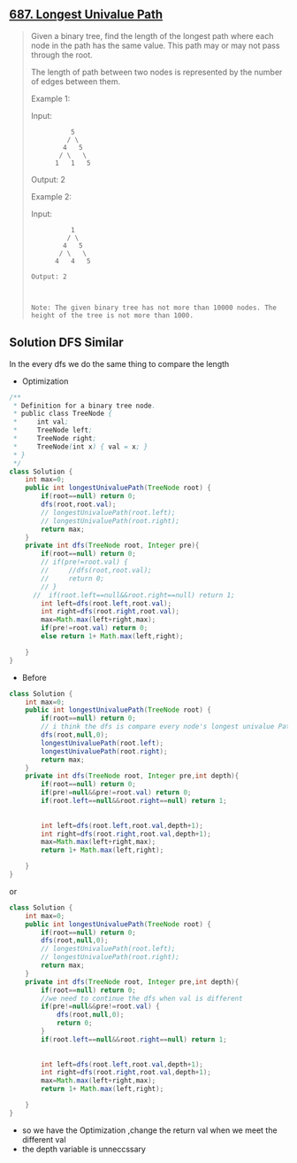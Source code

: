 ## [687. Longest Univalue Path](https://leetcode-cn.com/problems/longest-univalue-path/)

> Given a binary tree, find the length of the longest path where each node in the path has the same value. This path may or may not pass through the root.
>
> The length of path between two nodes is represented by the number of edges between them.
>
>  
>
> Example 1:
>
> Input:
>
>               5
>              / \
>             4   5
>            / \   \
>           1   1   5
> Output: 2
>
>  
>
> Example 2:
>
> Input:
>
>               1
>              / \
>             4   5
>            / \   \
>           4   4   5
> ```
> Output: 2
> 
>  
> 
> Note: The given binary tree has not more than 10000 nodes. The height of the tree is not more than 1000.
> ```

## Solution DFS Similar 

In the every dfs we do the same thing to compare the length

* Optimization

```java
/**
 * Definition for a binary tree node.
 * public class TreeNode {
 *     int val;
 *     TreeNode left;
 *     TreeNode right;
 *     TreeNode(int x) { val = x; }
 * }
 */
class Solution {
    int max=0;
    public int longestUnivaluePath(TreeNode root) {
        if(root==null) return 0;
        dfs(root,root.val);
        // longestUnivaluePath(root.left);
        // longestUnivaluePath(root.right);
        return max;
    }
    private int dfs(TreeNode root, Integer pre){
        if(root==null) return 0;
        // if(pre!=root.val) {
        //     //dfs(root,root.val);
        //     return 0;
        // }
      //  if(root.left==null&&root.right==null) return 1;
        int left=dfs(root.left,root.val);
        int right=dfs(root.right,root.val);
        max=Math.max(left+right,max);
        if(pre!=root.val) return 0;
        else return 1+ Math.max(left,right);

    }
}
```

* Before

```java
class Solution {
    int max=0;
    public int longestUnivaluePath(TreeNode root) {
        if(root==null) return 0;
        // i think the dfs is compare every node's longest univalue Path
        dfs(root,null,0);
        longestUnivaluePath(root.left);
        longestUnivaluePath(root.right);
        return max;
    }
    private int dfs(TreeNode root, Integer pre,int depth){
        if(root==null) return 0;
        if(pre!=null&&pre!=root.val) return 0;
        if(root.left==null&&root.right==null) return 1;
        
        
        int left=dfs(root.left,root.val,depth+1);
        int right=dfs(root.right,root.val,depth+1);
        max=Math.max(left+right,max);
        return 1+ Math.max(left,right);

    }
}
```

or

```java
class Solution {
    int max=0;
    public int longestUnivaluePath(TreeNode root) {
        if(root==null) return 0;
        dfs(root,null,0);
        // longestUnivaluePath(root.left);
        // longestUnivaluePath(root.right);
        return max;
    }
    private int dfs(TreeNode root, Integer pre,int depth){
        if(root==null) return 0;
        //we need to continue the dfs when val is different
        if(pre!=null&&pre!=root.val) {
            dfs(root,null,0);
            return 0;
        }
        if(root.left==null&&root.right==null) return 1;
        
        
        int left=dfs(root.left,root.val,depth+1);
        int right=dfs(root.right,root.val,depth+1);
        max=Math.max(left+right,max);
        return 1+ Math.max(left,right);

    }
}
```

* so we have the Optimization ,change the return val when we meet the different val
* the depth variable is unneccssary
